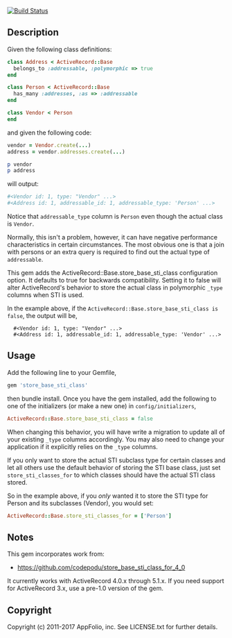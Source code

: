 [![Build Status](https://travis-ci.org/appfolio/store_base_sti_class.svg?branch=master)](https://travis-ci.org/appfolio/store_base_sti_class)
## Description

Given the following class definitions:

```ruby
class Address < ActiveRecord::Base
  belongs_to :addressable, :polymorphic => true
end

class Person < ActiveRecord::Base
  has_many :addresses, :as => :addressable
end

class Vendor < Person
end
```

and given the following code:

```ruby
vendor = Vendor.create(...)
address = vendor.addresses.create(...)

p vendor
p address
```

will output:

```ruby
#<Vendor id: 1, type: "Vendor" ...>
#<Address id: 1, addressable_id: 1, addressable_type: 'Person' ...>
```

Notice that `addressable_type` column is `Person` even though the actual class is `Vendor`.

Normally, this isn't a problem, however, it can have negative performance characteristics in certain circumstances. The most obvious one is that
a join with persons or an extra query is required to find out the actual type of `addressable`.

This gem adds the ActiveRecord::Base.store_base_sti_class configuration option. It defaults to true for backwards compatibility. Setting it to false will alter ActiveRecord's behavior to store the actual class in polymorphic `_type` columns when STI is used.

In the example above, if the `ActiveRecord::Base.store_base_sti_class is false`, the output will be,
```
  #<Vendor id: 1, type: "Vendor" ...>
  #<Address id: 1, addressable_id: 1, addressable_type: 'Vendor' ...>
```

## Usage

Add the following line to your Gemfile,

```ruby
gem 'store_base_sti_class'
```

then bundle install. Once you have the gem installed, add the following to one of the initializers (or make a new one) in `config/initializers`,

```ruby
ActiveRecord::Base.store_base_sti_class = false
```

When changing this behavior, you will have write a migration to update all of your existing `_type` columns accordingly. You may also need to change your application if it explicitly relies on the `_type` columns.

If you only want to store the actual STI subclass type for certain classes and let all others use the
default behavior of storing the STI base class, just set `store_sti_classes_for` to which classes should
have the actual STI class stored.

So in the example above, if you *only* wanted it to store the STI type for Person and its subclasses
(Vendor), you would set:

```ruby
ActiveRecord::Base.store_sti_classes_for = ['Person']
```

## Notes

This gem incorporates work from:
- https://github.com/codepodu/store_base_sti_class_for_4_0

It currently works with ActiveRecord 4.0.x through 5.1.x. If you need support for ActiveRecord 3.x, use a pre-1.0 version of the gem.

## Copyright

Copyright (c) 2011-2017 AppFolio, inc. See LICENSE.txt for
further details.

